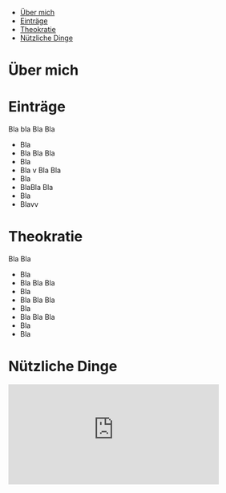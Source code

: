 - [Über mich](#-ber-mich)
- [Einträge](#eintr-ge)
- [Theokratie](#theokratie)
- [Nützliche Dinge](#n-tzliche-Dinge)

# Über mich
# Einträge
Bla bla
Bla
Bla
* Bla
* Bla
Bla
Bla
* Bla
* Bla
v
Bla
Bla
* Bla
* BlaBla
Bla
* Bla
* Blavv
# Theokratie
Bla
Bla
* Bla
* Bla
Bla
Bla
* Bla
* Bla
Bla
Bla
* Bla
* Bla
Bla
Bla
* Bla
* Bla
# Nützliche Dinge
<iframe width="420" height="200" src="https://www.youtube.com/embed/8a3r-cG8Wic" frameborder="0" allow="accelerometer; autoplay; encrypted-media; gyroscope; picture-in-picture" allowfullscreen></iframe>
